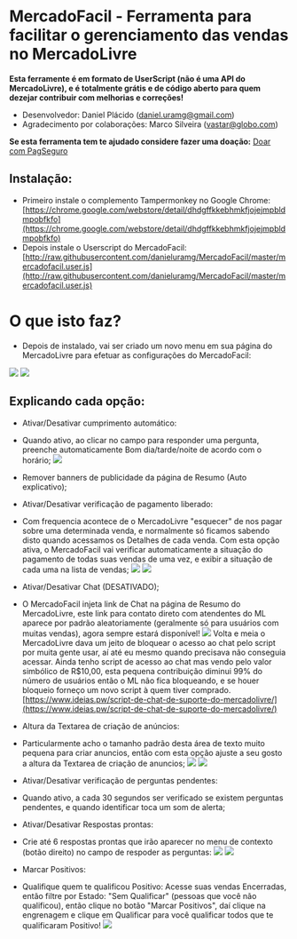 # MercadoFacil - Ferramenta para facilitar o gerenciamento das vendas no MercadoLivre
**Esta ferramente é em formato de UserScript (não é uma API do MercadoLivre), e é totalmente grátis e de código aberto para quem dezejar contribuir com melhorias e correções!**

- Desenvolvedor: Daniel Plácido (daniel.uramg@gmail.com)
- Agradecimento por colaborações: Marco Silveira (vastar@globo.com)

**Se esta ferramenta tem te ajudado considere fazer uma doação:**
[Doar com PagSeguro](https://pagseguro.uol.com.br/checkout/v2/donation.html?currency=BRL&receiverEmail=daniel.uramg@gmail.com)

## Instalação:
- Primeiro instale o complemento Tampermonkey no Google Chrome: [https://chrome.google.com/webstore/detail/dhdgffkkebhmkfjojejmpbldmpobfkfo](https://chrome.google.com/webstore/detail/dhdgffkkebhmkfjojejmpbldmpobfkfo)
- Depois instale o Userscript do MercadoFacil: [http://raw.githubusercontent.com/danieluramg/MercadoFacil/master/mercadofacil.user.js](http://raw.githubusercontent.com/danieluramg/MercadoFacil/master/mercadofacil.user.js)

# O que isto faz?
- Depois de instalado, vai ser criado um novo menu em sua página do MercadoLivre para efetuar as configurações do MercadoFacil:

![](https://mercadofacil.ideias.pw/imagens/menu.png)
![](https://mercadofacil.ideias.pw/imagens/config.png)

## Explicando cada opção:
- Ativar/Desativar cumprimento automático:
 - Quando ativo, ao clicar no campo para responder uma pergunta, preenche automaticamente Bom dia/tarde/noite de acordo com o horário;
![](https://mercadofacil.ideias.pw/imagens/cumprimento.png)

- Remover banners de publicidade da página de Resumo (Auto explicativo);

- Ativar/Desativar verificação de pagamento liberado:
 - Com frequencia acontece de o MercadoLivre "esquecer" de nos pagar sobre uma determinada venda, e normalmente só ficamos sabendo disto quando acessamos os Detalhes de cada venda.
Com esta opção ativa, o MercadoFacil vai verificar automaticamente a situação do pagamento de todas suas vendas de uma vez, e exibir a situação de cada uma na lista de vendas;
![](https://mercadofacil.ideias.pw/imagens/pgto_bloq1.png)
![](https://mercadofacil.ideias.pw/imagens/pgto_bloq2.png)

- Ativar/Desativar Chat (DESATIVADO);
 - O MercadoFacil injeta link de  Chat na página de Resumo do MercadoLivre, este link para contato direto com atendentes do ML aparece por padrão aleatoriamente (geralmente só para usuários com muitas vendas), agora sempre estará disponível!
![](https://mercadofacil.ideias.pw/imagens/chat.png)
Volta e meia o MercadoLivre dava um jeito de bloquear o acesso ao chat pelo script por muita gente usar, aí até eu mesmo quando precisava não conseguia acessar. Ainda tenho script de acesso ao chat mas vendo pelo valor simbólico de R$10,00, esta pequena contribuição diminui 99% do número de usuários então o ML não fica bloqueando, e se houer bloqueio forneço um novo script à quem tiver comprado.
[https://www.ideias.pw/script-de-chat-de-suporte-do-mercadolivre/](https://www.ideias.pw/script-de-chat-de-suporte-do-mercadolivre/)

- Altura da Textarea de criação de anúncios:
 - Particularmente acho o tamanho padrão desta área de texto muito pequena para criar anuncios, então com esta opção ajuste a seu gosto a altura da Textarea de criação de anuncios;
![](https://mercadofacil.ideias.pw/imagens/textarea.png)
![](https://mercadofacil.ideias.pw/imagens/textarea_depois.png)

- Ativar/Desativar verificação de perguntas pendentes:
 - Quando ativo, a cada 30 segundos ser verificado se existem perguntas pendentes, e quando identificar toca um som de alerta;


- Ativar/Desativar Respostas prontas:
 - Crie até 6 respostas prontas que irão aparecer no menu de contexto (botão direito) no campo de 
respoder as perguntas:
![](https://mercadofacil.ideias.pw/imagens/respostas.png)
![](https://mercadofacil.ideias.pw/imagens/respostas2.png)

- Marcar Positivos:
 - Qualifique quem te qualificou Positivo: Acesse suas vendas Encerradas, então filtre por Estado: "Sem Qualificar" (pessoas que você não qualificou), então clique no botão "Marcar Positivos", daí clique na engrenagem e clique em Qualificar para você qualificar todos que te qualificaram Positivo!
  ![](https://mercadofacil.ideias.pw/imagens/marcarpositivos.png)
